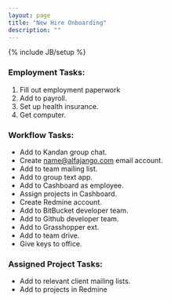 ```yaml
---
layout: page
title: "New Hire Onboarding"
description: ""
---
```

{% include JB/setup %}

### Employment Tasks:

1. Fill out employment paperwork
2. Add to payroll.
3. Set up health insurance.
4. Get computer.

### Workflow Tasks:

* Add to Kandan group chat.
* Create name@alfajango.com email account.
* Add to team mailing list.
* Add to group text app.
* Add to Cashboard as employee.
* Assign projects in Cashboard.
* Create Redmine account.
* Add to BitBucket developer team.
* Add to Github developer team.
* Add to Grasshopper ext.
* Add to team drive.
* Give keys to office.

### Assigned Project Tasks:

* Add to relevant client mailing lists.
* Add to projects in Redmine
